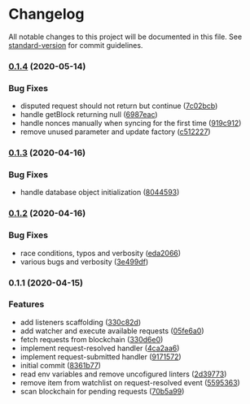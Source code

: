 # Changelog

All notable changes to this project will be documented in this file. See [standard-version](https://github.com/conventional-changelog/standard-version) for commit guidelines.

### [0.1.4](https://github.com/kleros/gtcr-action-bot/compare/v0.1.3...v0.1.4) (2020-05-14)


### Bug Fixes

* disputed request should not return but continue ([7c02bcb](https://github.com/kleros/gtcr-action-bot/commit/7c02bcbf09fd30240b3a06c92862ed94c65d413f))
* handle getBlock returning null ([6987eac](https://github.com/kleros/gtcr-action-bot/commit/6987eac81f891070979643ca7eb4f864bea07a78))
* handle nonces manually when syncing for the first time ([919c912](https://github.com/kleros/gtcr-action-bot/commit/919c9124d7ab04edff21e0c0ec6dded8681260ed))
* remove unused parameter and update factory ([c512227](https://github.com/kleros/gtcr-action-bot/commit/c5122278ae63b7da67f07ee2fc8cacc4e1b189e6))

### [0.1.3](https://github.com/kleros/gtcr-action-bot/compare/v0.1.2...v0.1.3) (2020-04-16)


### Bug Fixes

* handle database object initialization ([8044593](https://github.com/kleros/gtcr-action-bot/commit/8044593bf0347d4d6ebdc2a90f740a0b3cf1c1f7))

### [0.1.2](https://github.com/kleros/gtcr-action-bot/compare/v0.1.1...v0.1.2) (2020-04-16)


### Bug Fixes

* race conditions, typos and verbosity ([eda2066](https://github.com/kleros/gtcr-action-bot/commit/eda2066c36e1f0535b67be7bcb7480437d10ebc6))
* various bugs and verbosity ([3e499df](https://github.com/kleros/gtcr-action-bot/commit/3e499df2a034c5ef0e475989e8e3a817ddd8b22d))

### 0.1.1 (2020-04-15)


### Features

* add listeners scaffolding ([330c82d](https://github.com/kleros/gtcr-action-bot/commit/330c82dc1339f93b04432ec2e6c39e2fb5badd81))
* add watcher and execute available requests ([05fe6a0](https://github.com/kleros/gtcr-action-bot/commit/05fe6a0621ea365176c2e809f76909e4c4912fa1))
* fetch requests from blockchain ([330d6e0](https://github.com/kleros/gtcr-action-bot/commit/330d6e035dabd689749f37635dddd602e83a2b9a))
* implement request-resolved handler ([4ca2aa6](https://github.com/kleros/gtcr-action-bot/commit/4ca2aa646fa368ca37d6d512367ae899686559f9))
* implement request-submitted handler ([9171572](https://github.com/kleros/gtcr-action-bot/commit/91715721c21fdd26ea67c279abb3fb361df22d36))
* initial commit ([8361b77](https://github.com/kleros/gtcr-action-bot/commit/8361b7786fbec67a90136b8524633a6598c52429))
* read env variables and remove uncofigured linters ([2d39773](https://github.com/kleros/gtcr-action-bot/commit/2d39773a75c211356aba9a7e06102ee2afaf171e))
* remove item from watchlist on request-resolved event ([5595363](https://github.com/kleros/gtcr-action-bot/commit/5595363dbcd36c6ce5242a2e3c63327a75f21380))
* scan blockchain for pending requests ([70b5a99](https://github.com/kleros/gtcr-action-bot/commit/70b5a99848358bf6a777f42ed6c069df5cfbee23))
